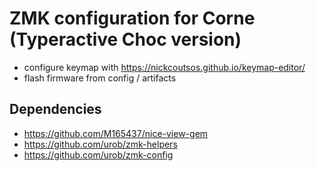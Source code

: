 # ZMK configuration for Corne (Typeractive Choc version)

- configure keymap with https://nickcoutsos.github.io/keymap-editor/
- flash firmware from config / artifacts

## Dependencies
- https://github.com/M165437/nice-view-gem
- https://github.com/urob/zmk-helpers
- https://github.com/urob/zmk-config
